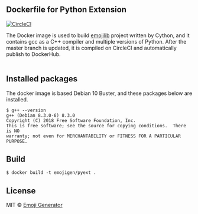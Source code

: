 ## Dockerfile for Python Extension
[![CircleCI](https://circleci.com/gh/emoji-gen/docker-pyext/tree/master.svg?style=shield)](https://circleci.com/gh/emoji-gen/docker-pyext/tree/master)

The Docker image is used to build [emojilib](https://github.com/emoji-gen/emojilib) project written by Cython, and it contains gcc as a C++ compiler and multiple versions of Python. After the master branch is updated, it is compiled on CircleCI and automatically publish to DockerHub.
<br>
<br>

## Installed packages
The docker image is based Debian 10 Buster, and these packages below are installed.

```
$ g++ --version
g++ (Debian 8.3.0-6) 8.3.0
Copyright (C) 2018 Free Software Foundation, Inc.
This is free software; see the source for copying conditions.  There is NO
warranty; not even for MERCHANTABILITY or FITNESS FOR A PARTICULAR PURPOSE.

```

## Build

```
$ docker build -t emojigen/pyext .
```

## License
MIT &copy; [Emoji Generator](https://emoji-gen.ninja)
